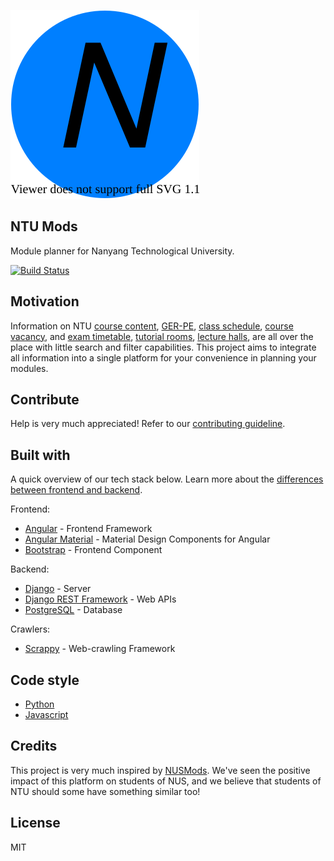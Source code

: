 ![logo](./frontend/mockups/ntumods_logo_150_150.svg)

## NTU Mods
Module planner for Nanyang Technological University.

[![Build Status](https://travis-ci.org/akashnimare/foco.svg?branch=master)](https://travis-ci.org/akashnimare/foco)

## Motivation
Information on NTU [course content](https://wish.wis.ntu.edu.sg/webexe/owa/aus_subj_cont.main/pls/webexe/AUS_SUBJ_CONT.instruction), [GER-PE](https://wish.wis.ntu.edu.sg/webexe/owa/aus_subj_cont2.main), [class schedule](https://wish.wis.ntu.edu.sg/webexe/owa/aus_schedule.main), [course vacancy](https://wish.wis.ntu.edu.sg/webexe/owa/aus_vacancy.check_vacancy), and [exam timetable](https://wis.ntu.edu.sg/webexe/owa/exam_timetable_und.main), [tutorial rooms](https://www.ntu.edu.sg/odfm/usefulinfo/academicfacilities/seatingcapacity/Pages/tr.aspx), [lecture halls](https://www.ntu.edu.sg/odfm/usefulinfo/academicfacilities/seatingcapacity/Pages/lt.aspx), are all over the place with little search and filter capabilities. This project aims to integrate all information into a single platform for your convenience in planning your modules.

## Contribute
Help is very much appreciated! Refer to our [contributing guideline](https://github.com/alanwuha/ntumods/blob/master/CONTRIBUTING.md).

## Built with
A quick overview of our tech stack below. Learn more about the [differences between frontend and backend](https://www.geeksforgeeks.org/frontend-vs-backend/).

Frontend:
- [Angular](https://angular.io/) - Frontend Framework
- [Angular Material](https://material.angular.io/) - Material Design Components for Angular
- [Bootstrap](https://getbootstrap.com) - Frontend Component

Backend:
- [Django](https://www.djangoproject.com) - Server
- [Django REST Framework](https://www.django-rest-framework.org/) - Web APIs
- [PostgreSQL](https://www.postgresql.org) - Database

Crawlers:
- [Scrappy](https://scrapy.org/) - Web-crawling Framework

## Code style
- [Python](http://google.github.io/styleguide/pyguide.html)
- [Javascript](https://google.github.io/styleguide/jsguide.html)

## Credits
This project is very much inspired by [NUSMods](https://nusmods.com/). We've seen the positive impact of this platform on students of NUS, and we believe that students of NTU should some have something similar too!

## License
MIT
